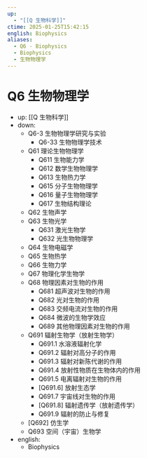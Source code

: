 ```yaml
---
up:
  - "[[Q 生物科学]]"
ctime: 2025-01-25T15:42:15
english: Biophysics
aliases:
  - Q6 - Biophysics
  - Biophysics
  - 生物物理学
---
```


# Q6 生物物理学

- up: [[Q 生物科学]]
- down:
	- Q6-3 生物物理学研究与实验
		- Q6-33 生物物理学技术
	- Q61 理论生物物理学
		- Q611 生物能力学
		- Q612 数学生物物理学
		- Q613 生物热力学
		- Q615 分子生物物理学
		- Q616 量子生物物理学
		- Q617 生物结构理论
	- Q62 生物声学
	- Q63 生物光学
		- Q631 激光生物学
		- Q632 光生物物理学
	- Q64 生物电磁学
	- Q65 生物热学
	- Q66 生物力学
	- Q67 物理化学生物学
	- Q68 物理因素对生物的作用
		- Q681 超声波对生物的作用
		- Q682 光对生物的作用
		- Q683 交频电流对生物的作用
		- Q684 微波的生物学效应
		- Q689 其他物理因素对生物的作用
	- Q691 辐射生物学（放射生物学）
		- Q691.1 水溶液辐射化学
		- Q691.2 辐射对高分子的作用
		- Q691.3 辐射对新陈代谢的作用
		- Q691.4 放射性物质在生物体内的作用
		- Q691.5 电离辐射对生物的作用
		- [Q691.6] 放射生态学
		- Q691.7 宇宙线对生物的作用
		- [Q691.8] 辐射遗传学（放射遗传学）
		- Q691.9 辐射的防止与修复
	- [Q692] 仿生学
	- Q693 空间（宇宙）生物学
- english:
	- Biophysics
